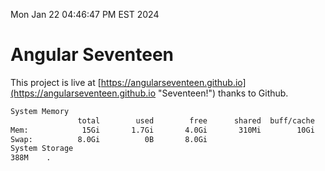 Mon Jan 22 04:46:47 PM EST 2024

# Angular Seventeen


This project is live at [https://angularseventeen.github.io](https://angularseventeen.github.io "Seventeen!") thanks to Github.

```bash
System Memory
               total        used        free      shared  buff/cache   available
Mem:            15Gi       1.7Gi       4.0Gi       310Mi        10Gi        13Gi
Swap:          8.0Gi          0B       8.0Gi
System Storage
388M	.
```
